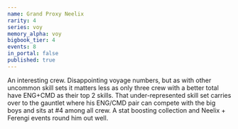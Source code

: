 ```yaml
---
name: Grand Proxy Neelix
rarity: 4
series: voy
memory_alpha: voy
bigbook_tier: 4
events: 8
in_portal: false
published: true
---
```


An interesting crew. Disappointing voyage numbers, but as with other uncommon skill sets it matters less as only three crew with a better total have ENG+CMD as their top 2 skills. That under-represented skill set carries over to the gauntlet where his ENG/CMD pair can compete with the big boys and sits at #4 among all crew. A stat boosting collection and Neelix + Ferengi events round him out well.

